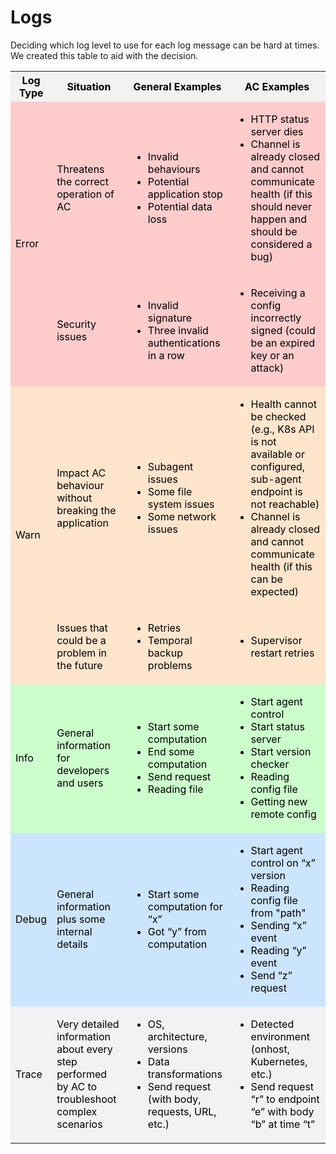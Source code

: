 # Logs

Deciding which log level to use for each log message can be hard at times. We created this table to aid with the decision.
 
<table>
  <tr style="background-color:#f2f2f2;color:black;">
    <th>Log Type</th>
    <th>Situation</th>
    <th>General Examples</th>
    <th>AC Examples</th>
  </tr>
  <tr style="background-color:#ffcccc;color:black;">
    <td rowspan="2">Error</td>
    <td>Threatens the correct operation of AC</td>
    <td>
      <ul>
        <li>Invalid behaviours</li>
        <li>Potential application stop</li>
        <li>Potential data loss</li>
      </ul>
    </td>
    <td>
      <ul>
        <li>HTTP status server dies</li>
        <li>Channel is already closed and cannot communicate health (if this should never happen and should be considered a bug)</li>
      </ul>
    </td>
  </tr>
  <tr style="background-color:#ffcccc;color:black;">
    <td>Security issues</td>
    <td>
      <ul>
        <li>Invalid signature</li>
        <li>Three invalid authentications in a row</li>
      </ul>
    </td>
    <td>
      <ul>
        <li>Receiving a config incorrectly signed (could be an expired key or an attack)</li>
      </ul>
    </td>
  </tr>
  <tr style="background-color:#ffe5cc;color:black;">
    <td rowspan="2">Warn</td>
    <td>Impact AC behaviour without breaking the application</td>
    <td>
      <ul>
        <li>Subagent issues</li>
        <li>Some file system issues</li>
        <li>Some network issues</li>
      </ul>
    </td>
    <td>
      <ul>
        <li>Health cannot be checked (e.g., K8s API is not available or configured, sub-agent endpoint is not reachable)</li>
        <li>Channel is already closed and cannot communicate health (if this can be expected)</li>
      </ul>
    </td>
  </tr>
  <tr style="background-color:#ffe5cc;color:black;">
    <td>Issues that could be a problem in the future</td>
    <td>
      <ul>
        <li>Retries</li>
        <li>Temporal backup problems</li>
      </ul>
    </td>
    <td>
      <ul>
        <li>Supervisor restart retries</li>
      </ul>
    </td>
  </tr>
  <tr style="background-color:#ccffcc;color:black;">
    <td>Info</td>
    <td>General information for developers and users</td>
    <td>
      <ul>
        <li>Start some computation</li>
        <li>End some computation</li>
        <li>Send request</li>
        <li>Reading file</li>
      </ul>
    </td>
    <td>
      <ul>
        <li>Start agent control</li>
        <li>Start status server</li>
        <li>Start version checker</li>
        <li>Reading config file</li>
        <li>Getting new remote config</li>
      </ul>
    </td>
  </tr>
  <tr style="background-color:#cce5ff;color:black;">
    <td>Debug</td>
    <td>General information plus some internal details</td>
    <td>
      <ul>
        <li>Start some computation for “x”</li>
        <li>Got “y” from computation</li>
      </ul>
    </td>
    <td>
      <ul>
        <li>Start agent control on “x” version</li>
        <li>Reading config file from "path"</li>
        <li>Sending “x” event</li>
        <li>Reading “y” event</li>
        <li>Send “z” request</li>
      </ul>
    </td>
  </tr>
  <tr style="background-color:#f2f2f2;color:black;">
    <td>Trace</td>
    <td>Very detailed information about every step performed by AC to troubleshoot complex scenarios</td>
    <td>
      <ul>
        <li>OS, architecture, versions</li>
        <li>Data transformations</li>
        <li>Send request (with body, requests, URL, etc.)</li>
      </ul>
    </td>
    <td>
      <ul>
        <li>Detected environment (onhost, Kubernetes, etc.)</li>
        <li>Send request “r” to endpoint “e” with body “b” at time “t”</li>
      </ul>
    </td>
  </tr>
</table>

